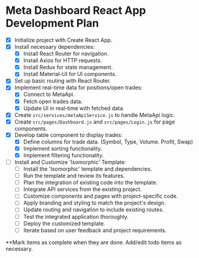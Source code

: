 # Meta Dashboard React App Development Plan

- [x] Initialize project with Create React App.
- [x] Install necessary dependencies:
  - [x] Install React Router for navigation.
  - [x] Install Axios for HTTP requests.
  - [x] Install Redux for state management.
  - [x] Install Material-UI for UI components.
- [x] Set up basic routing with React Router.
- [x] Implement real-time data for positions/open trades:
  - [x] Connect to MetaApi.
  - [x] Fetch open trades data.
  - [x] Update UI in real-time with fetched data.
- [x] Create `src/services/metaApiService.js` to handle MetaApi logic.
- [x] Create `src/pages/Dashboard.js` and `src/pages/Login.js` for page components.
- [x] Develop table component to display trades:
  - [x] Define columns for trade data. (Symbol, Type, Volume. Profit, Swap)
  - [x] Implement sorting functionality.
  - [x] Implement filtering functionality.
- [ ] Install and Customize 'Isomorphic' Template:
  - [ ] Install the 'Isomorphic' template and dependencies.
  - [ ] Run the template and review its features.
  - [ ] Plan the integration of existing code into the template.
  - [ ] Integrate API services from the existing project.
  - [ ] Customize components and pages with project-specific code.
  - [ ] Apply branding and styling to match the project's design.
  - [ ] Update routing and navigation to include existing routes.
  - [ ] Test the integrated application thoroughly.
  - [ ] Deploy the customized template.
  - [ ] Iterate based on user feedback and project requirements.

**Mark items as complete when they are done. Add/edit todo items as necessary.
